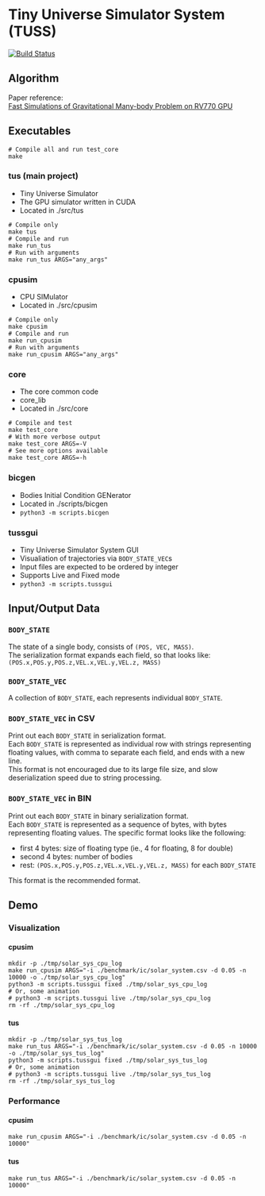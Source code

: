 # Tiny Universe Simulator System (TUSS)

[![Build Status][actions-badge]][actions-url]

[actions-badge]: https://github.com/qsnsidney/tuss/actions/workflows/makefile-src.yml/badge.svg
[actions-url]: https://github.com/qsnsidney/tuss/actions?query=workflow%3Amakefile-src


## Algorithm
Paper reference:  
[Fast Simulations of Gravitational Many-body Problem on RV770 GPU](https://arxiv.org/pdf/0904.3659.pdf)


## Executables
```
# Compile all and run test_core
make
```

### tus (main project)
- Tiny Universe Simulator
- The GPU simulator written in CUDA
- Located in ./src/tus
```
# Compile only
make tus
# Compile and run
make run_tus
# Run with arguments
make run_tus ARGS="any_args"
```

### cpusim
- CPU SIMulator
- Located in ./src/cpusim
```
# Compile only
make cpusim
# Compile and run
make run_cpusim
# Run with arguments
make run_cpusim ARGS="any_args"
```

### core
- The core common code
- core_lib
- Located in ./src/core
```
# Compile and test
make test_core
# With more verbose output
make test_core ARGS=-V
# See more options available
make test_core ARGS=-h
```

### bicgen
- Bodies Initial Condition GENerator
- Located in ./scripts/bicgen
- `python3 -m scripts.bicgen`

### tussgui
- Tiny Universe Simulator System GUI
- Visualiation of trajectories via `BODY_STATE_VEC`s
- Input files are expected to be ordered by integer
- Supports Live and Fixed mode
- `python3 -m scripts.tussgui`


## Input/Output Data

### `BODY_STATE`
The state of a single body, consists of `(POS, VEC, MASS)`.  
The serialization format expands each field, so that looks like:
`(POS.x,POS.y,POS.z,VEL.x,VEL.y,VEL.z, MASS)`

### `BODY_STATE_VEC`
A collection of `BODY_STATE`, each represents individual `BODY_STATE`.

### `BODY_STATE_VEC` in CSV
Print out each `BODY_STATE` in serialization format.  
Each `BODY_STATE` is represented as individual row with strings representing floating values, with comma to separate each field, and ends with a new line.  
This format is not encouraged due to its large file size, and slow deserialization speed due to string processing.

### `BODY_STATE_VEC` in BIN
Print out each `BODY_STATE` in binary serialization format.  
Each `BODY_STATE` is represented as a sequence of bytes, with bytes representing floating values.
The specific format looks like the following:
- first 4 bytes: size of floating type (ie., 4 for floating, 8 for double)
- second 4 bytes: number of bodies
- rest: `(POS.x,POS.y,POS.z,VEL.x,VEL.y,VEL.z, MASS)` for each `BODY_STATE`
  
This format is the recommended format.


## Demo

### Visualization

#### cpusim
```
mkdir -p ./tmp/solar_sys_cpu_log
make run_cpusim ARGS="-i ./benchmark/ic/solar_system.csv -d 0.05 -n 10000 -o ./tmp/solar_sys_cpu_log"
python3 -m scripts.tussgui fixed ./tmp/solar_sys_cpu_log
# Or, some animation
# python3 -m scripts.tussgui live ./tmp/solar_sys_cpu_log
rm -rf ./tmp/solar_sys_cpu_log
```

#### tus
```
mkdir -p ./tmp/solar_sys_tus_log
make run_tus ARGS="-i ./benchmark/ic/solar_system.csv -d 0.05 -n 10000 -o ./tmp/solar_sys_tus_log"
python3 -m scripts.tussgui fixed ./tmp/solar_sys_tus_log
# Or, some animation
# python3 -m scripts.tussgui live ./tmp/solar_sys_tus_log
rm -rf ./tmp/solar_sys_tus_log
```

### Performance

#### cpusim
```
make run_cpusim ARGS="-i ./benchmark/ic/solar_system.csv -d 0.05 -n 10000"
```

#### tus
```
make run_tus ARGS="-i ./benchmark/ic/solar_system.csv -d 0.05 -n 10000"
```

